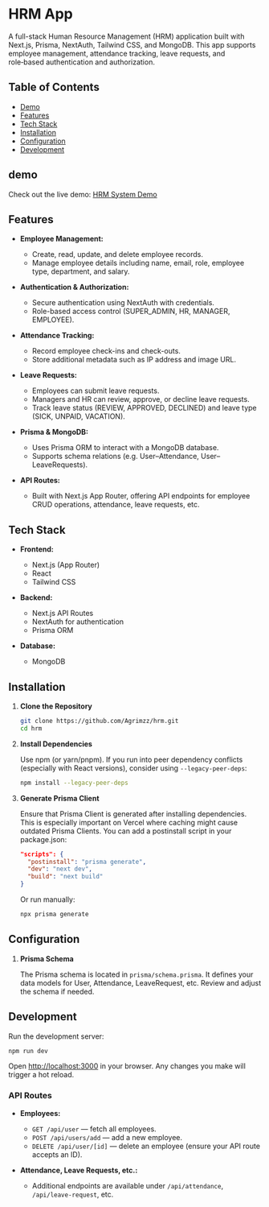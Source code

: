 # HRM App

A full-stack Human Resource Management (HRM) application built with Next.js, Prisma, NextAuth, Tailwind CSS, and MongoDB. This app supports employee management, attendance tracking, leave requests, and role‑based authentication and authorization.

## Table of Contents

- [Demo](#demo)
- [Features](#features)
- [Tech Stack](#tech-stack)
- [Installation](#installation)
- [Configuration](#configuration)
- [Development](#development)

## demo

Check out the live demo: [HRM System Demo](https://hrm-agrim-pradhanangas-projects.vercel.app)

## Features

- **Employee Management:**

  - Create, read, update, and delete employee records.
  - Manage employee details including name, email, role, employee type, department, and salary.

- **Authentication & Authorization:**

  - Secure authentication using NextAuth with credentials.
  - Role-based access control (SUPER_ADMIN, HR, MANAGER, EMPLOYEE).

- **Attendance Tracking:**

  - Record employee check-ins and check-outs.
  - Store additional metadata such as IP address and image URL.

- **Leave Requests:**

  - Employees can submit leave requests.
  - Managers and HR can review, approve, or decline leave requests.
  - Track leave status (REVIEW, APPROVED, DECLINED) and leave type (SICK, UNPAID, VACATION).

- **Prisma & MongoDB:**

  - Uses Prisma ORM to interact with a MongoDB database.
  - Supports schema relations (e.g. User–Attendance, User–LeaveRequests).

- **API Routes:**

  - Built with Next.js App Router, offering API endpoints for employee CRUD operations, attendance, leave requests, etc.

## Tech Stack

- **Frontend:**

  - Next.js (App Router)
  - React
  - Tailwind CSS

- **Backend:**

  - Next.js API Routes
  - NextAuth for authentication
  - Prisma ORM

- **Database:**

  - MongoDB

## Installation

1. **Clone the Repository**

   ```bash
   git clone https://github.com/Agrimzz/hrm.git
   cd hrm
   ```

2. **Install Dependencies**

   Use npm (or yarn/pnpm). If you run into peer dependency conflicts (especially with React versions), consider using `--legacy-peer-deps`:

   ```bash
   npm install --legacy-peer-deps
   ```

3. **Generate Prisma Client**

   Ensure that Prisma Client is generated after installing dependencies. This is especially important on Vercel where caching might cause outdated Prisma Clients. You can add a postinstall script in your package.json:

   ```json
   "scripts": {
     "postinstall": "prisma generate",
     "dev": "next dev",
     "build": "next build"
   }
   ```

   Or run manually:

   ```bash
   npx prisma generate
   ```

## Configuration

1. **Prisma Schema**

   The Prisma schema is located in `prisma/schema.prisma`. It defines your data models for User, Attendance, LeaveRequest, etc. Review and adjust the schema if needed.

## Development

Run the development server:

```bash
npm run dev
```

Open [http://localhost:3000](http://localhost:3000) in your browser. Any changes you make will trigger a hot reload.

### API Routes

- **Employees:**

  - `GET /api/user` — fetch all employees.
  - `POST /api/users/add` — add a new employee.
  - `DELETE /api/user/[id]` — delete an employee (ensure your API route accepts an ID).

- **Attendance, Leave Requests, etc.:**

  - Additional endpoints are available under `/api/attendance`, `/api/leave-request`, etc.

##

##
